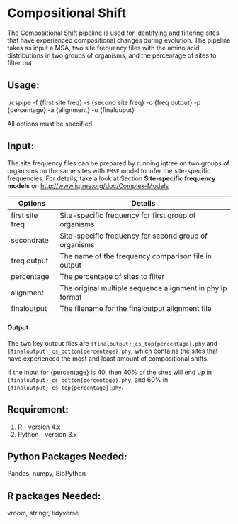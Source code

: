 # Compositional Shift

The Compositional Shift pipeline is used for identifying and filtering sites that have experienced compositional changes during evolution.
The pipeline takes as input a MSA, two site frequency files with the amino acid distributions in two groups of organisms, and the percentage of sites to filter out. 

## Usage:

./cspipe -f {first site freq} -s {second site freq} -o {freq output} -p {percentage} -a {alignment} -u {finalouput}

All options must be specified.

## Input:
The site frequency files can be prepared by running iqtree on two groups of organisms on the same sites with `PMSF` model to infer the site-specific frequencies. For details, take a look at Section **Site-specific frequency models** on http://www.iqtree.org/doc/Complex-Models

Options | Details 
--------|--------
 first site freq  | Site-specific frequency for first group of organisms
 secondrate | Site-specific frequency for second group of organisms
 freq output | The name of the frequency comparison file in output
 percentage | The percentage of sites to filter
 alignment | The original multiple sequence alignment in phylip format
 finaloutput | The filename for the finaloutput alignment file

#### Output
The two key output files are `{finaloutput}_cs_top{percentage}.phy` and `{finaloutput}_cs_bottom{percentage}.phy`, which contains the sites that have experienced the most and least amount of compositional shifts. 

If the input for {percentage} is 40, then 40% of the sites will end up in `{finaloutput}_cs_bottom{percentage}.phy`, and 60% in `{finaloutput}_cs_top{percentage}.phy`. 

## Requirement:
1. R - version 4.x
2. Python - version 3.x

## Python Packages Needed:
Pandas, numpy, BioPython

## R packages Needed:
vroom, stringr, tidyverse
